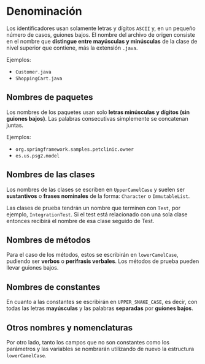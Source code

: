 # Denominación

Los identificadores usan solamente letras y dígitos `ASCII` y, en un pequeño número de casos, guiones bajos. El nombre del archivo de origen consiste en el nombre que **distingue entre mayúsculas y minúsculas** de la clase de nivel superior que contiene, más la
extensión `.java`.

Ejemplos:

- `Customer.java`
- `ShoppingCart.java`

## Nombres de paquetes

Los nombres de los paquetes usan solo **letras minúsculas y dígitos (sin guiones bajos)**. Las palabras consecutivas simplemente se concatenan juntas.

Ejemplos:

- `org.springframework.samples.petclinic.owner`
- `es.us.psg2.model`

## Nombres de las clases

Los nombres de las clases se escriben en `UpperCamelCase` y suelen ser **sustantivos** o **frases nominales** de la forma: `Character` o `ImmutableList`.

Las clases de prueba tendrán un nombre que terminen con `Test`, por ejemplo, `IntegrationTest`. Si el test está relacionado con una sola clase entonces recibirá el nombre de esa clase seguido de Test.

## Nombres de métodos

Para el caso de los métodos, estos se escribirán en `lowerCamelCase`, pudiendo ser **verbos** o **perífrasis verbales**. Los métodos de prueba pueden llevar guiones bajos.

## Nombres de constantes

En cuanto a las constantes se escribirán en `UPPER_SNAKE_CASE`, es decir, con todas las letras **mayúsculas** y las palabras **separadas** por **guiones bajos**.

## Otros nombres y nomenclaturas

Por otro lado, tanto los campos que no son constantes como los parámetros y las variables se nombrarán utilizando de nuevo la estructura `lowerCamelCase`.
